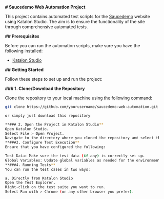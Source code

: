 **# Saucedemo Web Automation Project**

This project contains automated test scripts for the [Saucedemo](https://www.saucedemo.com) website using Katalon Studio. The aim is to ensure the functionality of the site through comprehensive automated tests.

**## Prerequisites**

Before you can run the automation scripts, make sure you have the following installed:

- [Katalon Studio](https://www.katalon.com)

**## Getting Started**

Follow these steps to set up and run the project:

**### 1. Clone/Download the Repository**

Clone the repository to your local machine using the following command:

```bash
git clone https://github.com/yourusername/saucedemo-web-automation.git

or simply just download this repository

**### 2. Open the Project in Katalon Studio**
Open Katalon Studio.
Select File > Open Project.
Navigate to the directory where you cloned the repository and select the project.
**###3. Configure Test Execution**
Ensure that you have configured the following:

Test Data: Make sure the test data (if any) is correctly set up.
Global Variables: Update global variables as needed for the environment you are testing.
**###4. Running Tests**
You can run the test cases in two ways:

a. Directly from Katalon Studio
Open the Test Explorer.
Right-click on the test suite you want to run.
Select Run with > Chrome (or any other browser you prefer).
